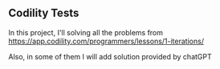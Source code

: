 Codility Tests
--------------

In this project, I'll solving all the problems from https://app.codility.com/programmers/lessons/1-iterations/

Also, in some of them I will add solution provided by chatGPT